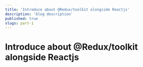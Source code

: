 ```yaml
---
title: 'Introduce about @Redux/toolkit alongside Reactjs'
description: 'blog description'
published: true
slugs: part-1
---
```


# Introduce about @Redux/toolkit alongside Reactjs
